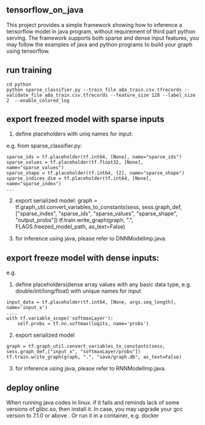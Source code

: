 ## tensorflow_on_java
This project provides a simple framework showing how to inference a tensorflow model in java program, without requirement of third part python serving. The framework supports both sparse and dense input features, you may follow the examples of java and python programs to build your graph using tensorflow.

## run training
    cd python
    python sparse_classifier.py --train_file a8a_train.csv.tfrecords --validate_file a8a_train.csv.tfrecords --feature_size 128 --label_size 2  --enable_colored_log

## export freezed model with sparse inputs
1. define placeholders with uniq names for input:

  e.g. from sparse_classifier.py:
  
    sparse_ids = tf.placeholder(tf.int64, [None], name="sparse_ids")
    sparse_values = tf.placeholder(tf.float32, [None], name="sparse_values")
    sparse_shape = tf.placeholder(tf.int64, [2], name="sparse_shape")
    sparse_indices_dim = tf.placeholder(tf.int64, [None], name="sparse_index")
    ...

2. export serialized model:
    graph = tf.graph_util.convert_variables_to_constants(sess, sess.graph_def,["sparse_index", "sparse_ids", "sparse_values", "sparse_shape", "output_probs"])
    tf.train.write_graph(graph, ".", FLAGS.freezed_model_path, as_text=False)

3. for inference using java, please refer to DNNModelImp.java.

## export freeze model with dense inputs:
e.g. 

  1. define placeholders(dense array values with any basic data type, e.g. double/int/long/float) with unique names for input
  
    input_data = tf.placeholder(tf.int64, [None, args.seq_length], name='input_x')
    ....
    with tf.variable_scope('softmaxLayer'):
        self.probs = tf.nn.softmax(logits, name='probs')
         
  2. export serialized model
  
    graph = tf.graph_util.convert_variables_to_constants(sess, sess.graph_def,["input_x", "softmaxLayer/probs"])
    tf.train.write_graph(graph, ".", "save/graph.db", as_text=False)
     
  3. for inference using java, please refer to RNNModelImp.java.

## deploy online
When running java codes in linux. if it fails and reminds lack of some versions of glibc.so, then install it. In case, you may upgrade your gcc version to 7.1.0 or above . Or run it in a container, e.g. docker

